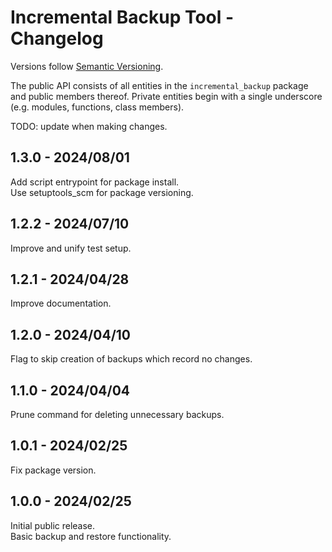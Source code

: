 # Incremental Backup Tool - Changelog

Versions follow [Semantic Versioning](https://semver.org/spec/v2.0.0.html).

The public API consists of all entities in the `incremental_backup` package and public members thereof.
Private entities begin with a single underscore (e.g. modules, functions, class members).

TODO: update when making changes.

## 1.3.0 - 2024/08/01

Add script entrypoint for package install.  
Use setuptools_scm for package versioning.

## 1.2.2 - 2024/07/10

Improve and unify test setup.

## 1.2.1 - 2024/04/28

Improve documentation.

## 1.2.0 - 2024/04/10

Flag to skip creation of backups which record no changes.

## 1.1.0 - 2024/04/04

Prune command for deleting unnecessary backups.

## 1.0.1 - 2024/02/25

Fix package version.

## 1.0.0 - 2024/02/25

Initial public release.  
Basic backup and restore functionality.
